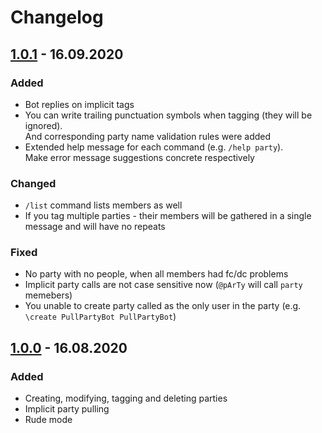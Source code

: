 # Changelog

## [1.0.1] - 16.09.2020

### Added

- Bot replies on implicit tags
- You can write trailing punctuation symbols when tagging (they will be ignored). \
  And corresponding party name validation rules were added
- Extended help message for each command (e.g. `/help party`). \
  Make error message suggestions concrete respectively

### Changed

- `/list` command lists members as well
- If you tag multiple parties - their members will be gathered in a single message and will have no repeats

### Fixed

- No party with no people, when all members had fc/dc problems
- Implicit party calls are not case sensitive now (`@pArTy` will call `party` memebers)
- You unable to create party called as the only user in the party (e.g. `\create PullPartyBot PullPartyBot`)

## [1.0.0] - 16.08.2020

### Added

- Creating, modifying, tagging and deleting parties
- Implicit party pulling
- Rude mode

[1.0.1]: https://github.com/pool-party/pull-party-bot/compare/v1.0.0...v1.0.1
[1.0.0]: https://github.com/pool-party/pull-party-bot/releases/tag/v1.0.0
